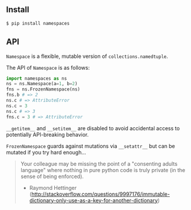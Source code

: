 ## Install

```bash
$ pip install namespaces
```

## API
`Namespace` is a flexible, mutable version of `collections.namedtuple`.

The API of `Namespace` is as follows:
```python
import namespaces as ns
ns = ns.Namespace(a=1, b=2)
fns = ns.FrozenNamespace(ns)
fns.b # => 2
ns.c # => AttributeError
ns.c = 3
ns.c # => 3
fns.c = 3 # => AttributeError
```

`__getitem__` and `__setitem__` are disabled to avoid accidental access to potentially API-breaking behavior.

`FrozenNamespace` guards against mutations via `__setattr__` but can be mutated if you try hard enough...
> Your colleague may be missing the point of a "consenting adults language" where nothing in pure python code is truly private (in the sense of being enforced).
> - Raymond Hettinger
(http://stackoverflow.com/questions/9997176/immutable-dictionary-only-use-as-a-key-for-another-dictionary)
